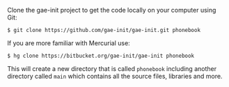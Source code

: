 Clone the gae-init project to get the code locally on your computer using Git:

    $ git clone https://github.com/gae-init/gae-init.git phonebook

If you are more familiar with Mercurial use:

    $ hg clone https://bitbucket.org/gae-init/gae-init phonebook

This will create a new directory that is called `phonebook`
including another directory called `main` which contains all the source
files, libraries and more.
